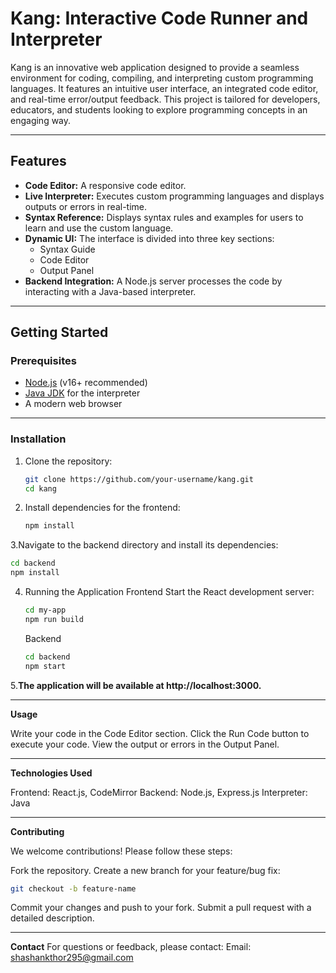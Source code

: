 # **Kang: Interactive Code Runner and Interpreter**

Kang is an innovative web application designed to provide a seamless environment for coding, compiling, and interpreting custom programming languages. It features an intuitive user interface, 
an integrated code editor, and real-time error/output feedback. This project is tailored for developers, educators, and students looking to explore programming concepts in an engaging way.

-------------------------------------------------------------------------------------------------------------------------------------------------------------------------------------------------------------------

## **Features**

- **Code Editor:** A responsive code editor.
- **Live Interpreter:** Executes custom programming languages and displays outputs or errors in real-time.
- **Syntax Reference:** Displays syntax rules and examples for users to learn and use the custom language.
- **Dynamic UI:** The interface is divided into three key sections:
  - Syntax Guide
  - Code Editor
  - Output Panel
- **Backend Integration:** A Node.js server processes the code by interacting with a Java-based interpreter.

-------------------------------------------------------------------------------------------------------------------------------------------------------------------------------------------------------------------

## **Getting Started**

### **Prerequisites**
- [Node.js](https://nodejs.org/) (v16+ recommended)
- [Java JDK](https://www.oracle.com/java/technologies/javase-downloads.html) for the interpreter
- A modern web browser

----------------------------------------------------------------------------------------------------------------------------------------------------------------------------------------------------------------------

### **Installation**

1. Clone the repository:
   ```bash
   git clone https://github.com/your-username/kang.git
   cd kang
2. Install dependencies for the frontend:
   ```bash
   npm install
3.Navigate to the backend directory and install its dependencies:
  ```bash
  cd backend
  npm install
  ```
4. Running the Application
   Frontend
     Start the React development server:
     ```bash
     cd my-app
     npm run build
     ```
   Backend
     ```bash
     cd backend
     npm start
     ```
5.**The application will be available at http://localhost:3000.**

-------------------------------------------------------------------------------------------------------------------------------------------------------------------------------------------------------------------

**Usage**

  Write your code in the Code Editor section.
  Click the Run Code button to execute your code.
  View the output or errors in the Output Panel.

-------------------------------------------------------------------------------------------------------------------------------------------------------------------------------------------------------------------

**Technologies Used**

  Frontend: React.js, CodeMirror
  Backend: Node.js, Express.js
  Interpreter: Java

-------------------------------------------------------------------------------------------------------------------------------------------------------------------------------------------------------------------

**Contributing**

We welcome contributions! Please follow these steps:

  Fork the repository.
  Create a new branch for your feature/bug fix:
  ```bash
  git checkout -b feature-name
  ```
  Commit your changes and push to your fork.
  Submit a pull request with a detailed description.

-------------------------------------------------------------------------------------------------------------------------------------------------------------------------------------------------------------------

**Contact**
For questions or feedback, please contact:
Email: shashankthor295@gmail.com
